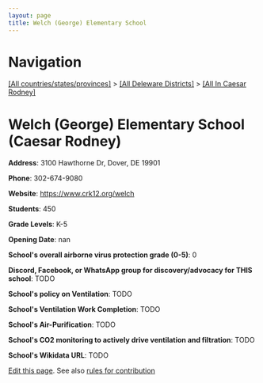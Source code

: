 ```yaml
---
layout: page
title: Welch (George) Elementary School
---
```

# Navigation

[[All countries/states/provinces]](../../..) > [[All Deleware Districts]](../..) > [[All In Caesar Rodney]](..)

# Welch (George) Elementary School (Caesar Rodney)

**Address**: 3100 Hawthorne Dr, Dover, DE 19901

**Phone**: 302-674-9080

**Website**: <https://www.crk12.org/welch>

**Students**: 450

**Grade Levels**: K-5

**Opening Date**: nan

**School's overall airborne virus protection grade (0-5)**: 0

**Discord, Facebook, or WhatsApp group for discovery/advocacy for THIS school**: TODO

**School's policy on Ventilation**: TODO

**School's Ventilation Work Completion**: TODO

**School's Air-Purification**: TODO

**School's CO2 monitoring to actively drive ventilation and filtration**: TODO

**School's Wikidata URL**: TODO


[Edit this page](https://github.com/ventilate-schools/DE/edit/main/./Caesar_Rodney/Welch_(George)_Elementary_School.md). See also [rules for contribution](../../../contribution-rules/)